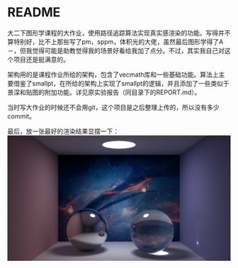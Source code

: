 # README

大二下图形学课程的大作业，使用路径追踪算法实现真实感渲染的功能。写得并不算特别好，比不上那些写了pm，sppm，体积光的大佬，虽然最后图形学得了A－，但我觉得可能是助教觉得我的场景好看给我加了点分。不过，其实我自己对这个项目还是挺满意的。

架构用的是课程作业所给的架构，包含了vecmath库和一些基础功能。算法上主要借鉴了smallpt，在所给的架构上实现了smallpt的逻辑，并且添加了一些类似于景深和贴图的附加功能。详见原实验报告（同目录下的REPORT.md）。

当时写大作业的时候还不会用git，这个项目是之后整理上传的，所以没有多少commit。

最后，放一张最好的渲染结果显摆一下：![](.\result\scene01.bmp)

